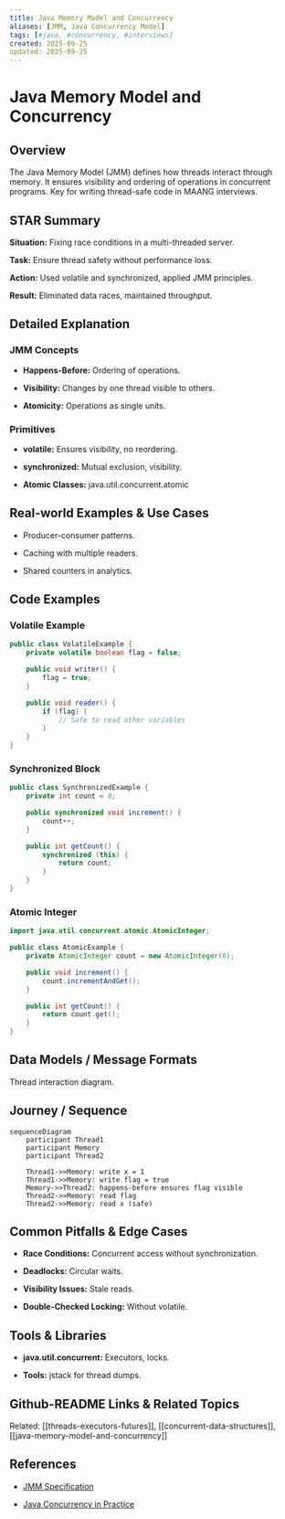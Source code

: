 ```yaml
---
title: Java Memory Model and Concurrency
aliases: [JMM, Java Concurrency Model]
tags: [#java, #concurrency, #interviews]
created: 2025-09-25
updated: 2025-09-25
---
```


# Java Memory Model and Concurrency

## Overview

The Java Memory Model (JMM) defines how threads interact through memory. It ensures visibility and ordering of operations in concurrent programs. Key for writing thread-safe code in MAANG interviews.

## STAR Summary

**Situation:** Fixing race conditions in a multi-threaded server.

**Task:** Ensure thread safety without performance loss.

**Action:** Used volatile and synchronized, applied JMM principles.

**Result:** Eliminated data races, maintained throughput.

## Detailed Explanation

### JMM Concepts

- **Happens-Before:** Ordering of operations.

- **Visibility:** Changes by one thread visible to others.

- **Atomicity:** Operations as single units.

### Primitives

- **volatile:** Ensures visibility, no reordering.

- **synchronized:** Mutual exclusion, visibility.

- **Atomic Classes:** java.util.concurrent.atomic

## Real-world Examples & Use Cases

- Producer-consumer patterns.

- Caching with multiple readers.

- Shared counters in analytics.

## Code Examples

### Volatile Example

```java
public class VolatileExample {
    private volatile boolean flag = false;

    public void writer() {
        flag = true;
    }

    public void reader() {
        if (flag) {
            // Safe to read other variables
        }
    }
}
```

### Synchronized Block

```java
public class SynchronizedExample {
    private int count = 0;

    public synchronized void increment() {
        count++;
    }

    public int getCount() {
        synchronized (this) {
            return count;
        }
    }
}
```

### Atomic Integer

```java
import java.util.concurrent.atomic.AtomicInteger;

public class AtomicExample {
    private AtomicInteger count = new AtomicInteger(0);

    public void increment() {
        count.incrementAndGet();
    }

    public int getCount() {
        return count.get();
    }
}
```

## Data Models / Message Formats

Thread interaction diagram.

## Journey / Sequence

```mermaid
sequenceDiagram
    participant Thread1
    participant Memory
    participant Thread2

    Thread1->>Memory: write x = 1
    Thread1->>Memory: write flag = true
    Memory->>Thread2: happens-before ensures flag visible
    Thread2->>Memory: read flag
    Thread2->>Memory: read x (safe)
```

## Common Pitfalls & Edge Cases

- **Race Conditions:** Concurrent access without synchronization.

- **Deadlocks:** Circular waits.

- **Visibility Issues:** Stale reads.

- **Double-Checked Locking:** Without volatile.

## Tools & Libraries

- **java.util.concurrent:** Executors, locks.

- **Tools:** jstack for thread dumps.

## Github-README Links & Related Topics

Related: [[threads-executors-futures]], [[concurrent-data-structures]], [[java-memory-model-and-concurrency]]

## References

- [JMM Specification](https://docs.oracle.com/javase/specs/jls/se17/html/jls-17.html)

- [Java Concurrency in Practice](https://www.amazon.com/Java-Concurrency-Practice-Brian-Goetz/dp/0321349601)